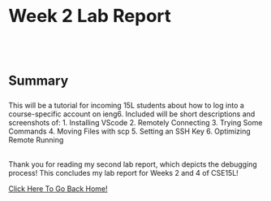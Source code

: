 <h1 style="font-size:35px;">Week 2 Lab Report</h1>
<br>
<br>
<h3 style="font-size:25px;">Summary</h3>
This will be a tutorial for incoming 15L students about how to log into a course-specific account on ieng6. Included will be short descriptions and screenshots of:
1. Installing VScode
2. Remotely Connecting
3. Trying Some Commands
4. Moving Files with scp
5. Setting an SSH Key
6. Optimizing Remote Running



<br>
<br>


Thank you for reading my second lab report, which depicts the debugging process! This concludes my lab report for Weeks 2 and 4 of CSE15L! 

<a href="https://lasteternity.github.io/cse15l-lab-reports/">Click Here To Go Back Home!</a>
